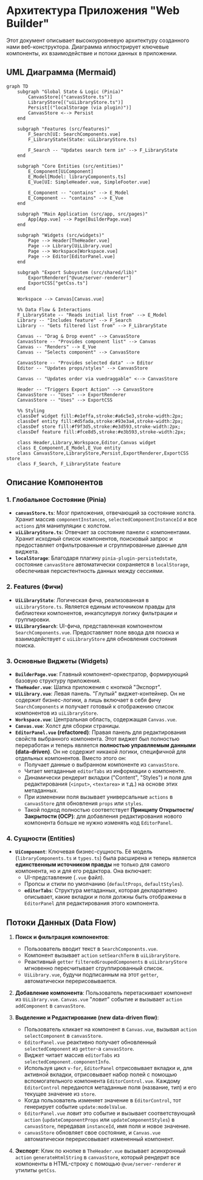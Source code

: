 # Архитектура Приложения "Web Builder"

Этот документ описывает высокоуровневую архитектуру созданного нами веб-конструктора. Диаграмма иллюстрирует ключевые компоненты, их взаимодействие и потоки данных в приложении.

## UML Диаграмма (Mermaid)

```mermaid
graph TD
    subgraph "Global State & Logic (Pinia)"
        CanvasStore[("canvasStore.ts")]
        LibraryStore[("uiLibraryStore.ts")]
        Persist[("localStorage (via plugin)")]
        CanvasStore <--> Persist
    end

    subgraph "Features (src/features)"
        F_Search[UI: SearchComponents.vue]
        F_LibraryState(State: uiLibraryStore.ts)
        
        F_Search -- "Updates search term in" --> F_LibraryState
    end

    subgraph "Core Entities (src/entities)"
        E_Component[UiComponent]
        E_Model[Model: libraryComponents.ts]
        E_Vue[UI: SimpleHeader.vue, SimpleFooter.vue]
        
        E_Component -- "contains" --> E_Model
        E_Component -- "contains" --> E_Vue
    end
    
    subgraph "Main Application (src/app, src/pages)"
        App[App.vue] --> Page[BuilderPage.vue]
    end

    subgraph "Widgets (src/widgets)"
        Page --> Header[TheHeader.vue]
        Page --> Library[UiLibrary.vue]
        Page --> Workspace[Workspace.vue]
        Page --> Editor[EditorPanel.vue]
    end

    subgraph "Export Subsystem (src/shared/lib)"
        ExportRenderer["@vue/server-renderer"]
        ExportCSS["getCss.ts"]
    end

    Workspace --> Canvas[Canvas.vue]

    %% Data Flow & Interactions
    F_LibraryState -- "Reads initial list from" --> E_Model
    Library -- "Includes feature" --> F_Search
    Library -- "Gets filtered list from" --> F_LibraryState
    
    Canvas -- "Drag & Drop event" --> CanvasStore
    CanvasStore -- "Provides component list" --> Canvas
    Canvas -- "Renders" --> E_Vue
    Canvas -- "Selects component" --> CanvasStore
    
    CanvasStore -- "Provides selected data" --> Editor
    Editor -- "Updates props/styles" --> CanvasStore
    
    Canvas -- "Updates order via vuedraggable" <--> CanvasStore
    
    Header -- "Triggers Export Action" --> CanvasStore
    CanvasStore -- "Uses" --> ExportRenderer
    CanvasStore -- "Uses" --> ExportCSS

    %% Styling
    classDef widget fill:#e1effa,stroke:#a6c5e3,stroke-width:2px;
    classDef entity fill:#d5fada,stroke:#93e3a4,stroke-width:2px;
    classDef store fill:#f9f3d5,stroke:#e3d593,stroke-width:2px;
    classDef feature fill:#fce8d5,stroke:#e3b593,stroke-width:2px;
    
    class Header,Library,Workspace,Editor,Canvas widget
    class E_Component,E_Model,E_Vue entity
    class CanvasStore,LibraryStore,Persist,ExportRenderer,ExportCSS store
    class F_Search, F_LibraryState feature
```

## Описание Компонентов

### 1. Глобальное Состояние (Pinia)

-   **`canvasStore.ts`**: Мозг приложения, отвечающий за состояние холста. Хранит массив `componentInstances`, `selectedComponentInstanceId` и все `actions` для манипуляции с холстом.
-   **`uiLibraryStore.ts`**: Отвечает за состояние панели с компонентами. Хранит исходный список компонентов, поисковый запрос и предоставляет отфильтрованные и сгруппированные данные для виджета.
-   **`localStorage`**: Благодаря плагину `pinia-plugin-persistedstate`, состояние `canvasStore` автоматически сохраняется в `localStorage`, обеспечивая персистентность данных между сессиями.

### 2. Features (Фичи)

-   **`UiLibraryState`**: Логическая фича, реализованная в `uiLibraryStore.ts`. Является единым источником правды для библиотеки компонентов, инкапсулируя логику фильтрации и группировки.
-   **`UiLibrarySearch`**: UI-фича, представленная компонентом `SearchComponents.vue`. Предоставляет поле ввода для поиска и взаимодействует с `uiLibraryStore` для обновления состояния поиска.

### 3. Основные Виджеты (Widgets)

-   **`BuilderPage.vue`**: Главный компонент-оркестратор, формирующий базовую структуру приложения.
-   **`TheHeader.vue`**: Шапка приложения с кнопкой "Экспорт".
-   **`UiLibrary.vue`**: Левая панель. "Глупый" виджет-контейнер. Он не содержит бизнес-логики, а лишь включает в себя фичу `SearchComponents` и получает готовый к отображению список компонентов из `uiLibraryStore`.
-   **`Workspace.vue`**: Центральная область, содержащая `Canvas.vue`.
-   **`Canvas.vue`**: Холст для сборки страницы.
-   **`EditorPanel.vue` (refactored)**: Правая панель для редактирования свойств выбранного компонента. Этот виджет был полностью переработан и теперь является **полностью управляемым данными (data-driven)**. Он не содержит никакой логики, специфичной для отдельных компонентов. Вместо этого он:
    -   Получает данные о выбранном компоненте из `canvasStore`.
    -   Читает метаданные `editorTabs` из информации о компоненте.
    -   Динамически рендерит вкладки ("Content", "Styles") и поля для редактирования (`<input>`, `<textarea>` и т.д.) на основе этих метаданных.
    -   При изменении поля вызывает универсальные `actions` в `canvasStore` для обновления `props` или `styles`.
    -   Такой подход полностью соответствует **Принципу Открытости/Закрытости (OCP)**: для добавления редактирования нового компонента больше не нужно изменять код `EditorPanel`.

### 4. Сущности (Entities)

-   **`UiComponent`**: Ключевая бизнес-сущность. Её модель (`libraryComponents.ts` и `types.ts`) была расширена и теперь является **единственным источником правды** не только для самого компонента, но и для его редактора. Она включает:
    -   UI-представление (`.vue` файл).
    -   Пропсы и стили по умолчанию (`defaultProps`, `defaultStyles`).
    -   **`editorTabs`**: Структура метаданных, которая декларативно описывает, какие вкладки и поля должны быть отображены в `EditorPanel` для редактирования этого компонента.

## Потоки Данных (Data Flow)

1.  **Поиск и фильтрация компонентов**:
    -   Пользователь вводит текст в `SearchComponents.vue`.
    -   Компонент вызывает `action` `setSearchTerm` в `uiLibraryStore`.
    -   Реактивный `getter` `filteredGroupedComponents` в `uiLibraryStore` мгновенно пересчитывает сгруппированный список.
    -   `UiLibrary.vue`, будучи подписанным на этот `getter`, автоматически перерисовывается.

2.  **Добавление компонента**: Пользователь перетаскивает компонент из `UiLibrary.vue`. `Canvas.vue` "ловит" событие и вызывает `action` `addComponent` в `canvasStore`.

3.  **Выделение и Редактирование (new data-driven flow)**:
    -   Пользователь кликает на компонент в `Canvas.vue`, вызывая `action` `selectComponent` в `canvasStore`.
    -   `EditorPanel.vue` реактивно получает обновленный `selectedComponent` из `getter`-а `canvasStore`.
    -   Виджет читает массив `editorTabs` из `selectedComponent.componentInfo`.
    -   Используя цикл `v-for`, `EditorPanel` отрисовывает вкладки и, для активной вкладки, отрисовывает набор полей с помощью вспомогательного компонента `EditorControl.vue`. Каждому `EditorControl` передаются метаданные поля (название, тип) и его текущее значение из `store`.
    -   Когда пользователь изменяет значение в `EditorControl`, тот генерирует событие `update:modelValue`.
    -   `EditorPanel.vue` ловит это событие и вызывает соответствующий `action` (`updateComponentProps` или `updateComponentStyles`) в `canvasStore`, передавая `instanceId`, имя поля и новое значение.
    -   `canvasStore` обновляет свое состояние, и `Canvas.vue` автоматически перерисовывает измененный компонент.

4.  **Экспорт**: Клик по кнопке в `TheHeader.vue` вызывает асинхронный `action` `generateHtmlString` в `canvasStore`, который рендерит все компоненты в HTML-строку с помощью `@vue/server-renderer` и утилиты `getCss`.